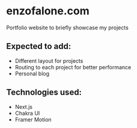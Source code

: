 # enzofalone.com

Portfolio website to briefly showcase my projects

## Expected to add:

- Different layout for projects
- Routing to each project for better performance
- Personal blog

## Technologies used:
- Next.js
- Chakra UI
- Framer Motion
